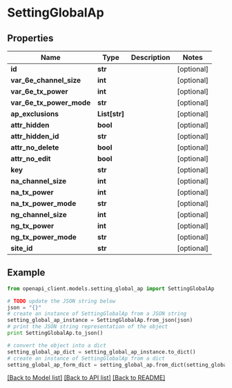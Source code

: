 # SettingGlobalAp


## Properties

Name | Type | Description | Notes
------------ | ------------- | ------------- | -------------
**id** | **str** |  | [optional] 
**var_6e_channel_size** | **int** |  | [optional] 
**var_6e_tx_power** | **int** |  | [optional] 
**var_6e_tx_power_mode** | **str** |  | [optional] 
**ap_exclusions** | **List[str]** |  | [optional] 
**attr_hidden** | **bool** |  | [optional] 
**attr_hidden_id** | **str** |  | [optional] 
**attr_no_delete** | **bool** |  | [optional] 
**attr_no_edit** | **bool** |  | [optional] 
**key** | **str** |  | [optional] 
**na_channel_size** | **int** |  | [optional] 
**na_tx_power** | **int** |  | [optional] 
**na_tx_power_mode** | **str** |  | [optional] 
**ng_channel_size** | **int** |  | [optional] 
**ng_tx_power** | **int** |  | [optional] 
**ng_tx_power_mode** | **str** |  | [optional] 
**site_id** | **str** |  | [optional] 

## Example

```python
from openapi_client.models.setting_global_ap import SettingGlobalAp

# TODO update the JSON string below
json = "{}"
# create an instance of SettingGlobalAp from a JSON string
setting_global_ap_instance = SettingGlobalAp.from_json(json)
# print the JSON string representation of the object
print SettingGlobalAp.to_json()

# convert the object into a dict
setting_global_ap_dict = setting_global_ap_instance.to_dict()
# create an instance of SettingGlobalAp from a dict
setting_global_ap_form_dict = setting_global_ap.from_dict(setting_global_ap_dict)
```
[[Back to Model list]](../README.md#documentation-for-models) [[Back to API list]](../README.md#documentation-for-api-endpoints) [[Back to README]](../README.md)


